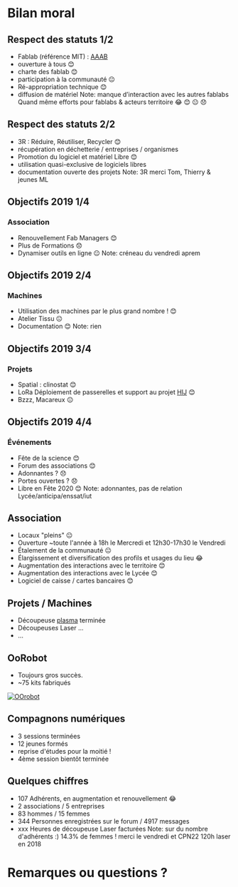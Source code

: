 # Bilan moral


## Respect des statuts 1/2
* Fablab (référence MIT) : [AAAB](http://wiki.fablab.is/wiki/Fab_Lab_conformity_rating)
 * ouverture à tous 😊
 * charte des fablab 😊
 * participation à la communauté 😐
* Ré-appropriation technique 😊
 * diffusion de matériel
Note: manque d’interaction avec les autres fablabs
Quand même efforts pour fablabs & acteurs territoire
 😂 😊 😐 😞


## Respect des statuts 2/2
* 3R : Réduire, Réutiliser, Recycler 😊
 * récupération en déchetterie / entreprises / organismes
* Promotion du logiciel et matériel Libre 😊
 * utilisation quasi-exclusive de logiciels libres
 * documentation ouverte des projets
Note: 3R merci Tom, Thierry & jeunes ML


## Objectifs 2019 1/4
### Association
* Renouvellement Fab Managers 😊
* Plus de Formations 😞
* Dynamiser outils en ligne 😐
Note:
créneau du vendredi aprem


## Objectifs 2019 2/4
### Machines
* Utilisation des machines par le plus grand nombre ! 😊
* Atelier Tissu 😐
* Documentation 😊
Note: rien


## Objectifs 2019 3/4
### Projets
* Spatial : clinostat 😊
* LoRa Déploiement de passerelles et support au projet [HIJ](http://www.technopole-anticipa.com/La-solution-HIJ-securise-les-activites-nautiques.html) 😊
* Bzzz, Macareux 😐


## Objectifs 2019 4/4
### Événements
* Fête de la science 😊
* Forum des associations 😊
* Adonnantes ? 😞
* Portes ouvertes ? 😞
* Libre en Fête 2020 😊
Note: adonnantes, pas de relation Lycée/anticipa/enssat/iut


## Association
* Locaux "pleins" 😐
* Ouverture ~toute l'année à 18h le Mercredi et 12h30-17h30 le Vendredi
 * Étalement de la communauté 😐
 * Élargissement et diversification des profils et usages du lieu 😂
* Augmentation des interactions avec le territoire 😊
* Augmentation des interactions avec le Lycée 😊
* Logiciel de caisse / cartes bancaires 😊


## Projets / Machines
* Découpeuse [plasma](http://wiki.fablab-lannion.org//index.php?title=Plasma) terminée
* Découpeuse*s* Laser ...
* ...


## OoRobot
* Toujours gros succès.
* ~75 kits fabriqués

[![OOrobot](https://wiki.fablab-lannion.org/images/thumb/6/63/Oorobot-logo.png/400px-Oorobot-logo.png)](https://wiki.fablab-lannion.org/images/thumb/6/63/Oorobot-logo.png/400px-Oorobot-logo.png)


## Compagnons numériques
*  3 sessions terminées
* 12 jeunes formés
* reprise d'études pour la moitié !
* 4ème session bientôt terminée


## Quelques chiffres
* 107 Adhérents, en augmentation et renouvellement 😂
 * 2 associations / 5 entreprises
 * 83 hommes / 15 femmes
* 344 Personnes enregistrées sur le forum / 4917 messages
* xxx Heures de découpeuse Laser facturées
Note: sur du nombre d'adhérents :)
14.3% de femmes ! merci le vendredi et CPN22
120h laser en 2018


# Remarques ou questions ?
